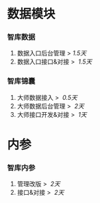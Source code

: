 # 数据模块
### 智库数据
1. 数据入口后台管理  > *1.5天*
2. 数据入口接口&对接  >  *1.5天*
### 智库锦囊
1. 大师数据接入  >  *0.5天*
2. 大师数据后台管理  >  *2天*
3. 大师接口开发&对接  >  *1天*
# 内参
### 智库内参
1. 管理改版  >  *2天*
2. 接口&对接  >  *2天*
